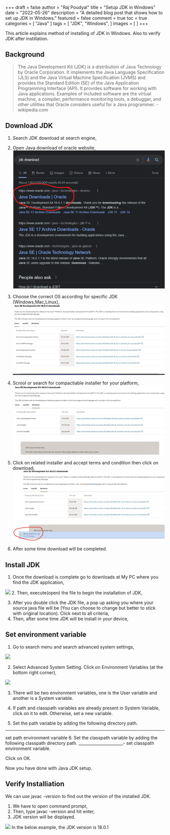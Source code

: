 +++
draft = false
author = "Raj Poudyal"
title = "Setup JDK in Windows"
date = "2022-05-26"
description = "A detailed blog post that shows how to set up JDK in Windows."
featured = false
comment = true
toc = true
categories = [
"Java"
]
tags = [
"JDK",
"Windows",
]
images = [
]
+++

This article explains method of installing of JDK in Windows. Also to verify JDK after instillation. 

<!--more-->

## Background

> The Java Development Kit (JDK) is a distribution of Java Technology by Oracle Corporation. It implements the Java Language Specification (JLS) and the Java Virtual Machine Specification (JVMS) and provides the Standard Edition (SE) of the Java Application Programming Interface (API). It provides software for working with Java applications. Examples of included software are the virtual machine, a compiler, performance monitoring tools, a debugger, and other utilities that Oracle considers useful for a Java programmer. - wikipedia.com

## Download JDK 

1. Search JDK download at search engine,

2. Open Java download of oracle website,
![](/images/setup-jdk-in-windows/1.jpg)

3. Choose the correct OS according for specific JDK (Windows,Mac,Linux),
![](/images/setup-jdk-in-windows/2.jpg)

4. Scrool or search for compactiable installer for your platform,
![](/images/setup-jdk-in-windows/3.jpg)

5. Click on related installer and accept terms and condition then click on download,
![](/images/setup-jdk-in-windows/4.jpg)

6. After some time download will be completed.
  
## Install JDK
  1. Once the download is complete go to downloads at My PC where you find the JDK application,

  ![](5.jpg)
  2. Then, execute(open) the file to begin the installation of JDK,

  3. After you double click the JDK file, a pop up asking you where your source java file will be (You can choose to change but better to stick with original location). Click next to all criteria,
  4. Then, after some time JDK will be install in your device, 



## Set environment variable
1. Go to search menu and search advanced system settings, 

![](8.jpg)

2. Select Advanced System Setting.
Click on Environment Variables (at the bottom right corner),

![](9.jpg)

3. There will be two environment variables, one is the User variable and another is a System variable.


4. If path and classpath variables are already present in System Variable, click on it to edit. Otherwise, set a new variable.
5. Set the path variable by adding the following directory path.
  _______________________
set path environment variable
6. Set the classpath variable by adding the following classpath directory path.
  _______________________-_
set classpath environment variable.


Click on OK.


Now you have done with Java JDK setup. 



## Verify Installiation
We can use javac -version to find out the version of the installed JDK. 
1. We have to open command prompt,
2. Then, type javac -version and hit enter,
3. JDK version will be displayed.

![](6.jpg)
 In the below example, the JDK version is 18.0.1



